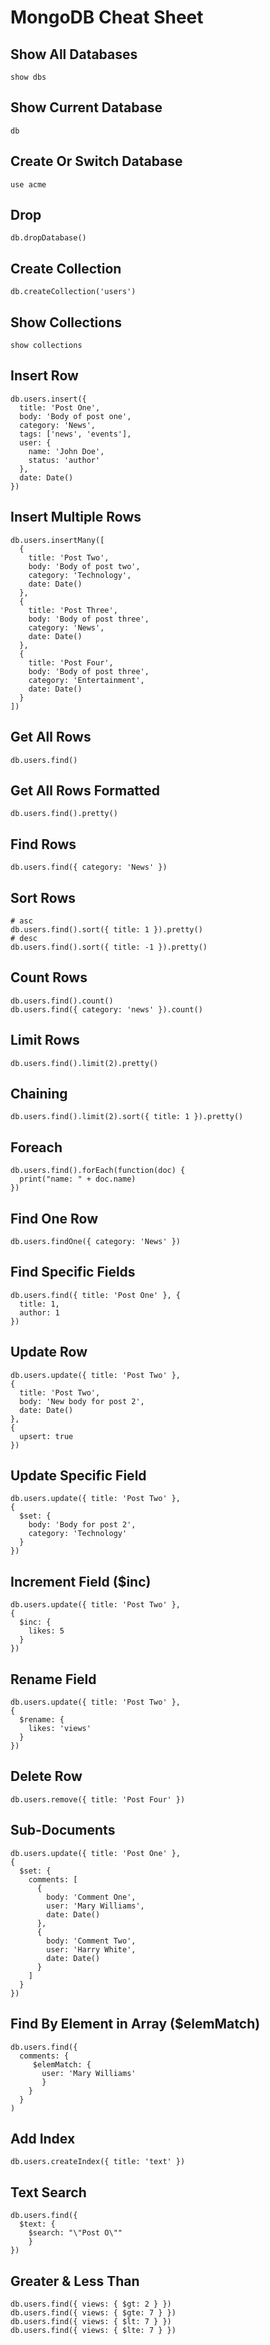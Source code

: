 # MongoDB Cheat Sheet

## Show All Databases

```
show dbs
```

## Show Current Database

```
db
```

## Create Or Switch Database

```
use acme
```

## Drop

```
db.dropDatabase()
```

## Create Collection

```
db.createCollection('users')
```

## Show Collections

```
show collections
```

## Insert Row

```
db.users.insert({
  title: 'Post One',
  body: 'Body of post one',
  category: 'News',
  tags: ['news', 'events'],
  user: {
    name: 'John Doe',
    status: 'author'
  },
  date: Date()
})
```

## Insert Multiple Rows

```
db.users.insertMany([
  {
    title: 'Post Two',
    body: 'Body of post two',
    category: 'Technology',
    date: Date()
  },
  {
    title: 'Post Three',
    body: 'Body of post three',
    category: 'News',
    date: Date()
  },
  {
    title: 'Post Four',
    body: 'Body of post three',
    category: 'Entertainment',
    date: Date()
  }
])
```

## Get All Rows

```
db.users.find()
```

## Get All Rows Formatted

```
db.users.find().pretty()
```

## Find Rows

```
db.users.find({ category: 'News' })
```

## Sort Rows

```
# asc
db.users.find().sort({ title: 1 }).pretty()
# desc
db.users.find().sort({ title: -1 }).pretty()
```

## Count Rows

```
db.users.find().count()
db.users.find({ category: 'news' }).count()
```

## Limit Rows

```
db.users.find().limit(2).pretty()
```

## Chaining

```
db.users.find().limit(2).sort({ title: 1 }).pretty()
```

## Foreach

```
db.users.find().forEach(function(doc) {
  print("name: " + doc.name)
})
```

## Find One Row

```
db.users.findOne({ category: 'News' })
```

## Find Specific Fields

```
db.users.find({ title: 'Post One' }, {
  title: 1,
  author: 1
})
```

## Update Row

```
db.users.update({ title: 'Post Two' },
{
  title: 'Post Two',
  body: 'New body for post 2',
  date: Date()
},
{
  upsert: true
})
```

## Update Specific Field

```
db.users.update({ title: 'Post Two' },
{
  $set: {
    body: 'Body for post 2',
    category: 'Technology'
  }
})
```

## Increment Field (\$inc)

```
db.users.update({ title: 'Post Two' },
{
  $inc: {
    likes: 5
  }
})
```

## Rename Field

```
db.users.update({ title: 'Post Two' },
{
  $rename: {
    likes: 'views'
  }
})
```

## Delete Row

```
db.users.remove({ title: 'Post Four' })
```

## Sub-Documents

```
db.users.update({ title: 'Post One' },
{
  $set: {
    comments: [
      {
        body: 'Comment One',
        user: 'Mary Williams',
        date: Date()
      },
      {
        body: 'Comment Two',
        user: 'Harry White',
        date: Date()
      }
    ]
  }
})
```

## Find By Element in Array (\$elemMatch)

```
db.users.find({
  comments: {
     $elemMatch: {
       user: 'Mary Williams'
       }
    }
  }
)
```

## Add Index

```
db.users.createIndex({ title: 'text' })
```

## Text Search

```
db.users.find({
  $text: {
    $search: "\"Post O\""
    }
})
```

## Greater & Less Than

```
db.users.find({ views: { $gt: 2 } })
db.users.find({ views: { $gte: 7 } })
db.users.find({ views: { $lt: 7 } })
db.users.find({ views: { $lte: 7 } })
```